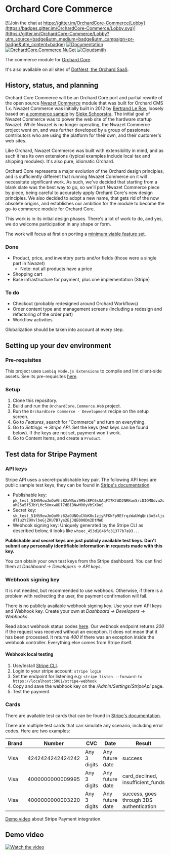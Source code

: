 # Orchard Core Commerce

[![Join the chat at https://gitter.im/OrchardCore-Commerce/Lobby](https://badges.gitter.im/OrchardCore-Commerce/Lobby.svg)](https://gitter.im/OrchardCore-Commerce/Lobby?utm_source=badge&utm_medium=badge&utm_campaign=pr-badge&utm_content=badge) [![Documentation](https://readthedocs.org/projects/orchardcorecommerce/badge/)](https://commerce.orchardcore.net/) [![OrchardCore.Commerce NuGet](https://img.shields.io/nuget/v/OrchardCore.Commerce?label=OrchardCore.Commerce)](https://www.nuget.org/packages/OrchardCore.Commerce/) [![Cloudsmith](https://api-prd.cloudsmith.io/badges/version/orchardcore/commerce/nuget/OrchardCore.Commerce/latest/x/?render=true&badge_token=gAAAAABey9hKFD_C-ZIpLvayS3HDsIjIorQluDs53KjIdlxoDz6Ntt1TzvMNJp7a_UWvQbsfN5nS7_0IbxCyqHZsjhmZP6cBkKforo-NqwrH5-E6QCrJ3D8%3D)](https://cloudsmith.io/~orchardcore/repos/commerce/packages/detail/nuget/OrchardCore.Commerce/latest/)

The commerce module for [Orchard Core](https://github.com/OrchardCMS/OrchardCore).

It's also available on all sites of [DotNest, the Orchard SaaS](https://dotnest.com/).

## History, status, and planning

Orchard Core Commerce will be an Orchard Core port and partial rewrite of the open source [Nwazet Commerce](https://github.com/bleroy/Nwazet.Commerce) module that was built for Orchard CMS 1.x. Nwazet Commerce was initially built in 2012 by [Bertrand Le Roy](https://github.com/bleroy), loosely based on [a commerce sample](http://www.ideliverable.com/blog/writing-an-orchard-webshop-module-from-scratch-part-1) by [Sipke Schoorstra](https://github.com/sfmskywalker). The initial goal of Nwazet Commerce was to power the web site of the hardware startup Nwazet. While Nwazet is no longer operating, the Nwazet Commerce project went on, and was further developed by a group of passionate contributors who are using the platform for their own, and their customer's web sites.

Like Orchard, Nwazet Commerce was built with extensibility in mind, and as such it has its own extensions (typical examples include local tax and shipping modules). It's also pure, idiomatic Orchard.

Orchard Core represents a major evolution of the Orchard design principles, and is sufficiently different that running Nwazet Commerce on it will necessitate significant work. As such, we've decided that starting from a blank slate was the best way to go, so we'll port Nwazet Commerce piece by piece, being careful to accurately apply Orchard Core's new design principles. We also decided to adopt a new name, that gets rid of the now obsolete origins, and establishes our ambition for the module to become the go-to commerce module for Orchard Core.

This work is in its initial design phases. There's a lot of work to do, and yes, we do welcome participation in any shape or form.

The work will focus at first on porting a [minimum viable feature set](https://github.com/OrchardCMS/OrchardCore.Commerce/issues/3).

### Done

- Product, price, and inventory parts and/or fields (those were a single part in Nwazet)
  - Note: not all products have a price
- Shopping cart
- Base infrastructure for payment, plus one implementation (Stripe)

### To do

- Checkout (probably redesigned around Orchard Workflows)
- Order content type and management screens (including a redesign and refactoring of the order part)
- Workflow activities

Globalization should be taken into account at every step.

## Setting up your dev environment

### Pre-requisites

This project uses `Lombiq Node.js Extensions` to compile and lint client-side assets. See its pre-requisites [here](https://github.com/Lombiq/NodeJs-Extensions/tree/dev#pre-requisites).

### Setup

1. Clone this repository.
2. Build and run the `OrchardCore.Commerce.Web` project.
3. Run the `OrchardCore Commerce - Development` recipe on the setup screen.
4. Go to _Features_, search for "Commerce" and turn on everything.
5. Go to _Settings_ → _Stripe API_. Set the keys (test keys can be found below). If the keys are not set, payment won't work.
6. Go to Content Items, and create a `Product`.

## Test data for Stripe Payment

### API keys

Stripe API uses a secret-publishable key pair. The following API keys are public sample test keys, they can be found in [Stripe's documentation](https://stripe.com/docs/keys#obtain-api-keys).

- Publishable key: `pk_test_51H59owJmQoVhz82aWAoi9M5s8PC6sSAqFI7KfAD2NRKun5riDIOM0dvu2caM25a5f5JbYLMc5Umxw8Dl7dBIDNwM00yVbSX8uS`
- Secret key: `sk_test_51H59owJmQoVhz82aOUNOuCVbK0u1zjyRFKkFp9EfrqzWaUWqQni3oSxljsdTIu2YZ9XvlbeGjZRU7B7ye2EjJQE000Dm2DtMWD`
- Webhook signing key: Uniquely generated by the Stripe CLI as described below, it looks like `whsec_453d1046fc31377b7a93...`

**Publishable and secret keys are just publicly available test keys. Don't submit any personally identifiable information in requests made with this key.**

You can obtain your own test keys from the Stripe dashboard. You can find them at _Dashboard → Developers → API keys_.

### Webhook signing key

It is not needed, but recommended to use webhook. Otherwise, if there is a problem with redirecting the user, the payment confirmation will fail.

There is no publicly available webhook signing key. Use your own API keys and Webhook key. Create your own at _Dashboard → Developers → Webhooks_.

Read about webhook status codes [here](https://stripe.com/docs/webhooks/best-practices#pending-webhook-statuses). Our webhook endpoint returns _200_ if the request was received without an exception. It does not mean that it has been processed. It returns _400_ if there was an exception inside the webhook controller. Everything else comes from Stripe itself.

#### Webhook local testing

1. Use/Install [Stripe CLI](https://stripe.com/docs/stripe-cli).
2. Login to your stripe account: `stripe login`
3. Set the endpoint for listening e.g: `stripe listen --forward-to https://localhost:5001/stripe-webhook`
4. Copy and save the webhook key on the _/Admin/Settings/StripeApi_ page.
5. Test the payment.

### Cards

There are available test cards that can be found in [Stripe's documentation](https://stripe.com/docs/testing).

There are multiple test cards that can simulate any scenario, including error codes. Here are two examples:

| Brand |      Number      |      CVC     |       Date      |                  Result                  |
| ----- | ---------------- | ------------ | --------------- | ---------------------------------------- |
| Visa  | 4242424242424242 | Any 3 digits | Any future date | success                                  |
| Visa  | 4000000000009995 | Any 3 digits | Any future date | card_declined, insufficient_funds        |
| Visa  | 4000000000003220 | Any 3 digits | Any future date | success, goes through 3DS authentication |

[Demo video](https://youtu.be/bIXwss2NpKs) about Stripe Payment integration.

## Demo video

[![Watch the video](https://img.youtube.com/vi/EVvwS1UaIk4/maxresdefault.jpg)](https://youtu.be/EVvwS1UaIk4)
